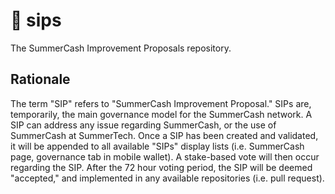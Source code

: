 # 🍵 sips

The SummerCash Improvement Proposals repository.

## Rationale

The term "SIP" refers to "SummerCash Improvement Proposal."
SIPs are, temporarily, the main governance model for the SummerCash network.
A SIP can address any issue regarding SummerCash, or the use of SummerCash at SummerTech.
Once a SIP has been created and validated, it will be appended to all available "SIPs" display lists
(i.e. SummerCash page, governance tab in mobile wallet). A stake-based vote will then occur
regarding the SIP. After the 72 hour voting period, the SIP will be deemed "accepted,"
and implemented in any available repositories (i.e. pull request).
